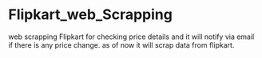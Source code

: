 # Flipkart_web_Scrapping
web scrapping Flipkart for checking price details and it will notify via email if there is any price change. as of now it will scrap data from flipkart.
